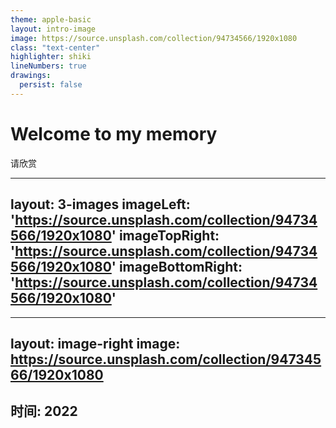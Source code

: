 ```yaml
---
theme: apple-basic
layout: intro-image
image: https://source.unsplash.com/collection/94734566/1920x1080
class: "text-center"
highlighter: shiki
lineNumbers: true
drawings:
  persist: false
---
```


# Welcome to my memory

<div class="pt-12">
  <span @click="$slidev.nav.next" class="px-1 py-1 rounded cursor-pointer" hover="bg-white bg-opacity-10">
   请欣赏 <carbon:arrow-right class="inline"/>
  </span>
</div>

---
layout: 3-images
imageLeft: 'https://source.unsplash.com/collection/94734566/1920x1080'
imageTopRight: 'https://source.unsplash.com/collection/94734566/1920x1080'
imageBottomRight: 'https://source.unsplash.com/collection/94734566/1920x1080'
---




---
layout: image-right
image: https://source.unsplash.com/collection/94734566/1920x1080
---

## 时间: 2022
